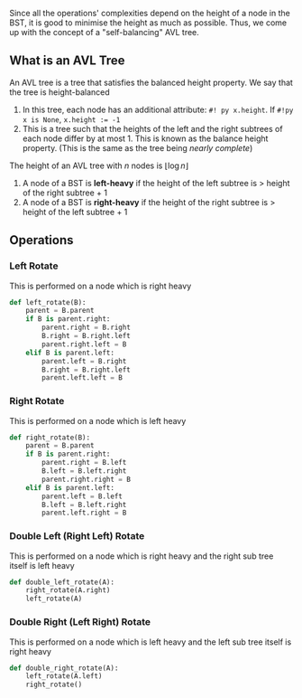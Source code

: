 Since all the operations' complexities depend on the height of a node in the BST, it is good to minimise the height as much as possible. Thus, we come up with the concept of a "self-balancing" AVL tree.

## What is an AVL Tree

An AVL tree is a tree that satisfies the balanced height property. We say that the tree is height-balanced

1. In this tree, each node has an additional attribute: `#! py x.height`. If `#!py x is None`, `x.height := -1`
2. This is a tree such that the heights of the left and the right subtrees of each node differ by at most 1. This is known as the balance height property. (This is the same as the tree being *nearly complete*)

The height of an AVL tree with $n$ nodes is $\left\lfloor \log n \right\rfloor$

1. A node of a BST is **left-heavy** if the height of the left subtree is > height of the right subtree + 1
2. A node of a BST is **right-heavy** if the height of the right subtree is > height of the left subtree + 1

## Operations

### Left Rotate
This is performed on a node which is right heavy
```py
def left_rotate(B):
    parent = B.parent
    if B is parent.right:
        parent.right = B.right
        B.right = B.right.left
        parent.right.left = B
    elif B is parent.left:
        parent.left = B.right
        B.right = B.right.left
        parent.left.left = B
```

### Right Rotate
This is performed on a node which is left heavy
```py
def right_rotate(B):
    parent = B.parent
    if B is parent.right:
        parent.right = B.left
        B.left = B.left.right
        parent.right.right = B
    elif B is parent.left:
        parent.left = B.left
        B.left = B.left.right
        parent.left.right = B
```

### Double Left (Right Left) Rotate
This is performed on a node which is right heavy and the right sub tree itself is left heavy
```py
def double_left_rotate(A):
    right_rotate(A.right)
    left_rotate(A)
```

### Double Right (Left Right) Rotate
This is performed on a node which is left heavy and the left sub tree itself is right heavy
```py
def double_right_rotate(A):
    left_rotate(A.left)
    right_rotate()
```